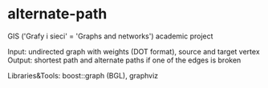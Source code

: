alternate-path
==============

GIS ('Grafy i sieci' = 'Graphs and networks') academic project

Input: undirected graph with weights (DOT format), source and target vertex
Output: shortest path and alternate paths if one of the edges is broken

Libraries&Tools: boost::graph (BGL), graphviz
